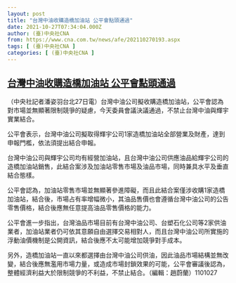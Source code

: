 ```yaml
---
layout: post
title: "台灣中油收購造橋加油站 公平會點頭通過"
date: 2021-10-27T07:34:04.000Z
author: (臺)中央社CNA
from: https://www.cna.com.tw/news/afe/202110270193.aspx
tags: [ (臺)中央社CNA ]
categories: [ (臺)中央社CNA ]
---
```

<!--1635320044000-->
[台灣中油收購造橋加油站 公平會點頭通過](https://www.cna.com.tw/news/afe/202110270193.aspx)
------

<div>
<div></div><div><p>（中央社記者潘姿羽台北27日電）台灣中油公司擬收購造橋加油站，公平會認為對市場並無顯著限制競爭的疑慮，今天委員會議決議通過，不禁止台灣中油與輝宇實業結合。</p><p>公平會表示，台灣中油公司擬取得輝宇公司1家造橋加油站全部營業及財產，達到申報門檻，依法須提出結合申報。</p><p>台灣中油公司與輝宇公司均有經營加油站，且台灣中油公司供應油品給輝宇公司的造橋加油站銷售，此結合案涉及加油站零售市場及油品市場，同時兼具水平及垂直結合態樣。</p><p>公平會認為，加油站零售市場並無顯著參進障礙，而且此結合案僅涉收購1家造橋加油站，結合後，市場占有率增幅微小，其油品售價也會遵循台灣中油公司的公告零售價格，結合後應無任意提高油品零售價格的能力。</p><p>公平會進一步指出，台灣油品市場目前有台灣中油公司、台塑石化公司等2家供油業者，加油站業者仍可依其意願自由選擇交易相對人，而且台灣中油公司所實施的浮動油價機制是公開資訊，結合後應不太可能增加競爭對手成本。</p><p>另外，造橋加油站一直以來都選擇由台灣中油公司供油，因此油品市場結構並無改變，結合後應無濫用市場力量，或造成市場封鎖效果的可能，公平會審議後認為，整體經濟利益大於限制競爭的不利益，不禁止結合。（編輯：趙蔚蘭）1101027</p></div>
</div>

